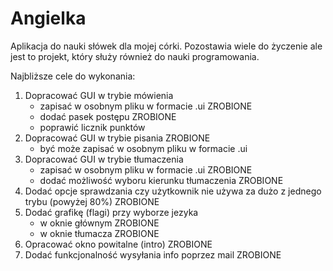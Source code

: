 # Angielka
Aplikacja do nauki słówek dla mojej córki.
Pozostawia wiele do życzenie ale jest to projekt, który służy również do nauki programowania.

Najbliższe cele do wykonania:
1. Dopracować GUI w trybie mówienia
    - zapisać w osobnym pliku w formacie .ui   ZROBIONE
    - dodać pasek postępu                      ZROBIONE
    - poprawić licznik punktów
2. Dopracować GUI w trybie pisania              ZROBIONE
    - być może zapisać w osobnym pliku w formacie .ui
3. Dopracować GUI w trybie tłumaczenia
    - zapisać w osobnym pliku w formacie .ui    ZROBIONE
    - dodać możliwość wyboru kierunku tłumaczenia  ZROBIONE
4. Dodać opcje sprawdzania czy użytkownik nie używa za dużo z jednego trybu (powyżej 80%)   ZROBIONE
5. Dodać grafikę (flagi) przy wyborze jezyka
    - w oknie głównym               ZROBIONE
    - w oknie tłumacza              ZROBIONE
6. Opracować okno powitalne (intro) ZROBIONE
7. Dodać funkcjonalność wysyłania info poprzez mail     ZROBIONE


